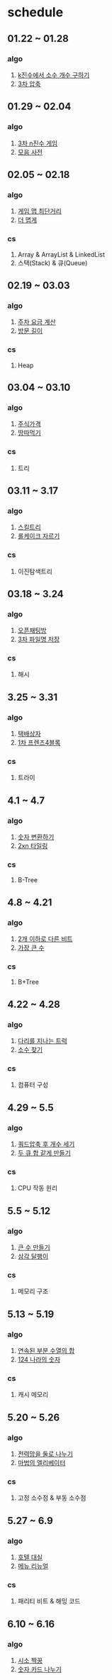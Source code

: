# schedule

## 01.22 ~ 01.28
### algo
1. [k진수에서 소수 개수 구하기](https://school.programmers.co.kr/learn/courses/30/lessons/92335)
2. [3차 압축](https://school.programmers.co.kr/learn/courses/30/lessons/17684)

## 01.29 ~ 02.04
### algo
1. [3차 n진수 게임](https://school.programmers.co.kr/learn/courses/30/lessons/17687)
2. [모음 사전](https://school.programmers.co.kr/learn/courses/30/lessons/84512)

## 02.05 ~ 02.18
### algo
1. [게임 맵 최단거리](https://school.programmers.co.kr/learn/courses/30/lessons/1844)
2. [더 맵게](https://school.programmers.co.kr/learn/courses/30/lessons/42626)
### cs
1. Array & ArrayList & LinkedList
2. 스택(Stack) & 큐(Queue)

## 02.19 ~ 03.03
### algo
1. [주차 요금 계산](https://school.programmers.co.kr/learn/courses/30/lessons/92341)
2. [방문 길이](https://school.programmers.co.kr/learn/courses/30/lessons/49994)
### cs
1. Heap

## 03.04 ~ 03.10
### algo
1. [주식가격](https://school.programmers.co.kr/learn/courses/30/lessons/42584)
2. [땅따먹기](https://school.programmers.co.kr/learn/courses/30/lessons/12913)
### cs
1. 트리

## 03.11 ~ 3.17
### algo
1. [스킬트리](https://school.programmers.co.kr/learn/courses/30/lessons/49993)
2. [롤케이크 자르기](https://school.programmers.co.kr/learn/courses/30/lessons/132265)
### cs
1. 이진탐색트리

## 03.18 ~ 3.24
### algo
1. [오픈채팅방](https://school.programmers.co.kr/learn/courses/30/lessons/42888)
2. [3차 파일명 저장](https://school.programmers.co.kr/learn/courses/30/lessons/17686)
### cs
1. 해시

## 3.25 ~ 3.31
### algo
1. [택배상자](https://school.programmers.co.kr/learn/courses/30/lessons/131704)
2. [1차 프렌즈4블록](https://school.programmers.co.kr/learn/courses/30/lessons/17679)
### cs
1. 트라이

## 4.1 ~ 4.7
### algo
1. [숫자 변환하기](https://school.programmers.co.kr/learn/courses/30/lessons/154538)
2. [2xn 타일링](https://school.programmers.co.kr/learn/courses/30/lessons/12900)
### cs
1. B-Tree

## 4.8 ~ 4.21
### algo
1. [2개 이하로 다른 비트](https://school.programmers.co.kr/learn/courses/30/lessons/77885)
2. [가장 큰 수](https://school.programmers.co.kr/learn/courses/30/lessons/42746)
### cs
1. B+Tree

## 4.22 ~ 4.28
### algo
1. [다리를 지나는 트럭](https://school.programmers.co.kr/learn/courses/30/lessons/42583)
2. [소수 찾기](https://school.programmers.co.kr/learn/courses/30/lessons/42839)
### cs
1. 컴퓨터 구성

## 4.29 ~ 5.5
### algo
1. [쿼드압축 후 개수 세기](https://school.programmers.co.kr/learn/courses/30/lessons/68936)
2. [두 큐 합 같게 만들기](https://school.programmers.co.kr/learn/courses/30/lessons/118667)
### cs
1. CPU 작동 원리 

## 5.5 ~ 5.12
### algo
1. [큰 수 만들기](https://school.programmers.co.kr/learn/courses/30/lessons/42883)
2. [삼각 달팽이](https://school.programmers.co.kr/learn/courses/30/lessons/68645)
### cs
1. 메모리 구조
   
## 5.13 ~ 5.19
### algo
1. [연속된 부분 수열의 합](https://school.programmers.co.kr/learn/courses/30/lessons/178870)
2. [124 나라의 숫자](https://school.programmers.co.kr/learn/courses/30/lessons/12899)
### cs
1. 캐시 메모리

## 5.20 ~ 5.26
### algo
1. [전력망을 둘로 나누기](https://school.programmers.co.kr/learn/courses/30/lessons/86971)
2. [마법의 엘리베이터](https://school.programmers.co.kr/learn/courses/30/lessons/148653)
### cs
1. 고정 소수점 & 부동 소수점

## 5.27 ~ 6.9
### algo
1. [호텔 대실](https://school.programmers.co.kr/learn/courses/30/lessons/155651)
2. [메뉴 리뉴얼](https://school.programmers.co.kr/learn/courses/30/lessons/72411)
### cs
1. 패리티 비트 & 해밍 코드

## 6.10 ~ 6.16
### algo
1. [시소 짝꿍](https://school.programmers.co.kr/learn/courses/30/lessons/152996)
2. [숫자 카드 나누기](https://school.programmers.co.kr/learn/courses/30/lessons/135807)

